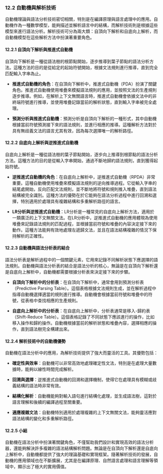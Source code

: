 ### **12.2 自動機與解析技術**

自動機理論與語法分析技術密切相關，特別是在編譯原理與語言處理中的應用。自動機作為一種數學模型，能夠描述並解析語言中的結構，而解析技術則是根據這些模型來進行語法分析。解析技術可分為兩大類：自頂向下解析和自底向上解析，而自動機模型在這些解析方法中扮演著重要角色。

#### **12.2.1 自頂向下解析與推進式自動機**

自頂向下解析是一種從語法樹的根節點開始，逐步推導到葉子節點的語法分析方法。這種方法的目的是從給定的起始符號開始，根據文法規則進行推導，直到完全匹配輸入字串為止。

- **推進式自動機的角色**：在自頂向下解析中，推進式自動機（PDA）扮演了關鍵角色。推進式自動機使用堆疊來模擬語法規則的應用，並按照文法的生產規則逐步推導。例如，在解析上下文無關語言時，推進式自動機會依據文法中的非終端符號進行推導，並使用堆疊記錄當前的解析狀態，直到輸入字串被完全處理。

- **預測分析與推進式自動機**：預測分析是自頂向下解析的一種形式，其中自動機根據當前符號預測接下來的語法規則，並進行相應的推導。這種解析方法對於具有無歧義文法的語言尤其有效，因為每次選擇唯一的解析路徑。

#### **12.2.2 自底向上解析與逆推進式自動機**

自底向上解析是一種從語法樹的葉子節點開始，逐步向上推導到根節點的語法分析方法。這種方法的目的是從輸入字串開始，通過不斷地歸約語法規則，直到獲得起始符號。

- **逆推進式自動機的角色**：在自底向上解析中，逆推進式自動機（RPDA）非常重要。這種自動機使用堆疊來模擬語法規則的逆向推導過程。它從輸入字串的結尾處開始，反向匹配文法規則，並不斷地將符號和規則推入堆疊，直到語法結構被完全識別。這種方法的優勢在於它能夠在語法分析過程中進行回溯和選擇，特別適用於處理具有複雜結構和多重解析路徑的語言。

- **LR分析與逆推進式自動機**：LR分析是一種常見的自底向上解析方法，適用於一類廣泛的上下文無關文法。在LR分析中，逆推進式自動機的應用體現為使用堆疊來記錄語法規則的匹配過程，並根據當前符號和堆疊的內容決定接下來的動作。這種方法能夠有效地處理左遞歸文法，並且在語法結構複雜的情況下保持解析的正確性。

#### **12.2.3 自動機與語法分析表的結合**

語法分析表是解析過程中的一個關鍵元素，它用來記錄不同解析狀態下應選擇的語法規則。自動機與語法分析表的結合是語法分析的核心，無論是在自頂向下解析還是自底向上解析中，自動機都需要根據分析表來決定接下來的步驟。

- **自頂向下解析中的分析表**：在自頂向下解析中，通常會用到預測分析表（Predictive Parsing Table）。這個表格根據文法規則生成，並在解析過程中指導自動機選擇適當的規則進行推導。自動機會根據當前符號和堆疊中的符號，從表格中查找相應的生產規則。

- **自底向上解析中的分析表**：在自底向上解析中，分析表通常是移入-歸約表（Shift-Reduce Table）。這個表格記錄了不同狀態下應該進行的操作，比如移入操作和歸約操作。自動機根據當前的解析狀態和堆疊內容，選擇相應的操作，直到語法樹完全構建出來。

#### **12.2.4 解析技術中的自動機優勢**

自動機在語法分析中的應用，為解析技術提供了強大而靈活的工具。其優勢包括：

- **確定性與效率**：自動機可以非常高效地處理確定性文法，特別是在處理大量數據時，能夠以線性時間完成解析。

- **回溯與選擇**：逆推進式自動機的回溯和選擇機制，使得它在處理具有模糊或歧義結構的語法時非常有效。

- **結構化解析**：自動機能夠對輸入語句進行結構化處理，並生成語法樹，這對於語言理解和後續的編譯過程至關重要。

- **適應複雜文法**：自動機特別適用於處理複雜的上下文無關文法，能夠靈活應對語法結構的變化和多重解析路徑。

#### **12.2.5 小結**

自動機在語法分析中扮演著關鍵角色，不僅幫助我們設計和實現高效的語法分析器，還能夠解決許多複雜的語法結構解析問題。無論是在自頂向下解析還是自底向上解析中，自動機都提供了強大的理論基礎和實現框架。隨著解析技術的發展，自動機的應用領域也在不斷擴展，尤其是在編譯原理、自然語言處理和語言理解等領域中，顯示出了極大的實用價值。